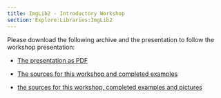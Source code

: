 ```yaml
---
title: ImgLib2 - Introductory Workshop
section: Explore:Libraries:ImgLib2
---
```



 Please download the following archive and the presentation to follow the workshop presentation:

-   [The presentation as PDF](/media/imglib2-presentation.pdf)

<!-- -->

-   [The sources for this workshop and completed examples](/media/imglib2-introduction-src.zip)

<!-- -->

-   [the sources for this workshop, completed examples and pictures](/media/imglib2-introduction.zip)

